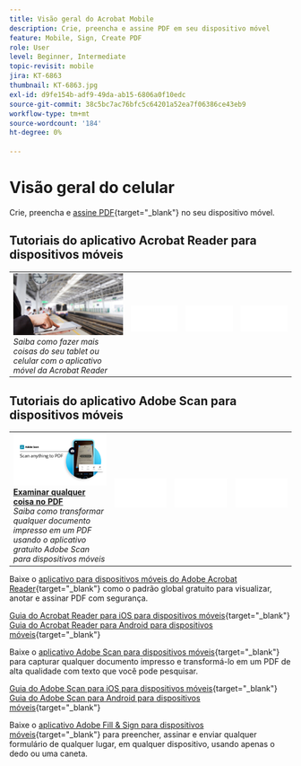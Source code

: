 ```yaml
---
title: Visão geral do Acrobat Mobile
description: Crie, preencha e assine PDF em seu dispositivo móvel
feature: Mobile, Sign, Create PDF
role: User
level: Beginner, Intermediate
topic-revisit: mobile
jira: KT-6863
thumbnail: KT-6863.jpg
exl-id: d9fe154b-adf9-49da-ab15-6806a0f10edc
source-git-commit: 38c5bc7ac76bfc5c64201a52ea7f06386ce43eb9
workflow-type: tm+mt
source-wordcount: '184'
ht-degree: 0%

---
```


# Visão geral do celular

Crie, preencha e [assine PDF](https://www.adobe.com/br/acrobat/online/sign-pdf.html){target="_blank"} no seu dispositivo móvel.

## Tutoriais do aplicativo Acrobat Reader para dispositivos móveis

<table style="table-layout:fixed">
<tr>
  <td>
    <a href="../getting-started/productivity.md">
      <img alt="Produtividade em qualquer lugar" src="../assets/productivity.png" />
    </a>
    </div>
    <em>Saiba como fazer mais coisas do seu tablet ou celular com o aplicativo móvel da Acrobat Reader</em>
    <br>
  </td>
  <td>
   <img alt="Espaçador" src="../assets/Whitespacer.png" />
    <div>
    <br>
  </td>
  <td>
   <img alt="Espaçador" src="../assets/Whitespacer.png" />
    <div>
    <br>
  </td>
   <td>
   <img alt="Espaçador" src="../assets/Whitespacer.png" />
    <div>
    <br>
  </td>
</tr>
</table>

## Tutoriais do aplicativo Adobe Scan para dispositivos móveis

<table style="table-layout:fixed">
<tr>
  <td>
    <a href="scan-mobile-app.md">
      <img alt="Digitalize qualquer coisa para o PDF" src="../assets/Scanmobile.png" />
    </a>
    <div>
     <a href="scan-mobile-app.md"><strong>Examinar qualquer coisa no PDF</strong></a>
    </div>
    <em>Saiba como transformar qualquer documento impresso em um PDF usando o aplicativo gratuito Adobe Scan para dispositivos móveis</em>
    <br>
  </td>
  <td>
   <img alt="Espaçador" src="../assets/Whitespacer.png" />
    <div>
    <br>
  </td>
  <td>
   <img alt="Espaçador" src="../assets/Whitespacer.png" />
    <div>
    <br>
  </td>
   <td>
   <img alt="Espaçador" src="../assets/Whitespacer.png" />
    <div>
    <br>
  </td>
</tr>
</table>

Baixe o [aplicativo para dispositivos móveis do Adobe Acrobat Reader](https://www.adobe.com/acrobat/mobile/acrobat-reader.html){target="_blank"} como o padrão global gratuito para visualizar, anotar e assinar PDF com segurança.

[Guia do Acrobat Reader para iOS para dispositivos móveis](https://www.adobe.com/devnet-docs/acrobat/ios/en/){target="_blank"}
[Guia do Acrobat Reader para Android para dispositivos móveis](https://www.adobe.com/devnet-docs/acrobat/android/en/){target="_blank"}

Baixe o [aplicativo Adobe Scan para dispositivos móveis](https://www.adobe.com/acrobat/mobile/scanner-app.html){target="_blank"} para capturar qualquer documento impresso e transformá-lo em um PDF de alta qualidade com texto que você pode pesquisar.

[Guia do Adobe Scan para iOS para dispositivos móveis](https://www.adobe.com/devnet-docs/adobescan/ios/en/){target="_blank"}
[Guia do Adobe Scan para Android para dispositivos móveis](https://www.adobe.com/devnet-docs/adobescan/android/en/){target="_blank"}

Baixe o [aplicativo Adobe Fill &amp; Sign para dispositivos móveis](https://www.adobe.com/acrobat/mobile/fill-sign-pdfs.html){target="_blank"} para preencher, assinar e enviar qualquer formulário de qualquer lugar, em qualquer dispositivo, usando apenas o dedo ou uma caneta.
